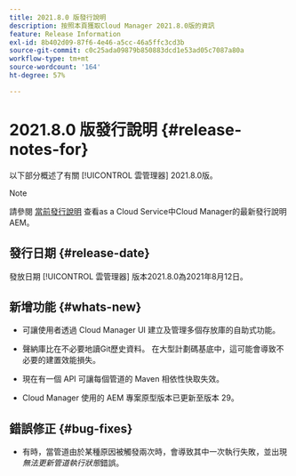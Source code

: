 ```yaml
---
title: 2021.8.0 版發行說明
description: 按照本頁獲取Cloud Manager 2021.8.0版的資訊
feature: Release Information
exl-id: 8b402d09-87f6-4e46-a5cc-46a5ffc3cd3b
source-git-commit: c0c25ada09879b850883dcd1e53ad05c7087a80a
workflow-type: tm+mt
source-wordcount: '164'
ht-degree: 57%

---
```


# 2021.8.0 版發行說明 {#release-notes-for}

以下部分概述了有關 [!UICONTROL 雲管理器] 2021.8.0版。

>[!NOTE]
>請參閱 [當前發行說明](https://experienceleague.adobe.com/docs/experience-manager-cloud-service/onboarding/getting-access/release-notes-cloud-manager/release-notes-cm-current.html?lang=en#getting-access) 查看as a Cloud Service中Cloud Manager的最新發行說明AEM。

## 發行日期 {#release-date}

發放日期 [!UICONTROL 雲管理器] 版本2021.8.0為2021年8月12日。


## 新增功能 {#whats-new}

* 可讓使用者透過 Cloud Manager UI 建立及管理多個存放庫的自助式功能。

* 聲納庫比在不必要地讀Git歷史資料。 在大型計劃碼基底中，這可能會導致不必要的建置效能損失。

* 現在有一個 API 可讓每個管道的 Maven 相依性快取失效。

* Cloud Manager 使用的 AEM 專案原型版本已更新至版本 29。

## 錯誤修正 {#bug-fixes}

* 有時，當管道由於某種原因被觸發兩次時，會導致其中一次執行失敗，並出現&#x200B;*無法更新管道執行狀態*&#x200B;錯誤。

